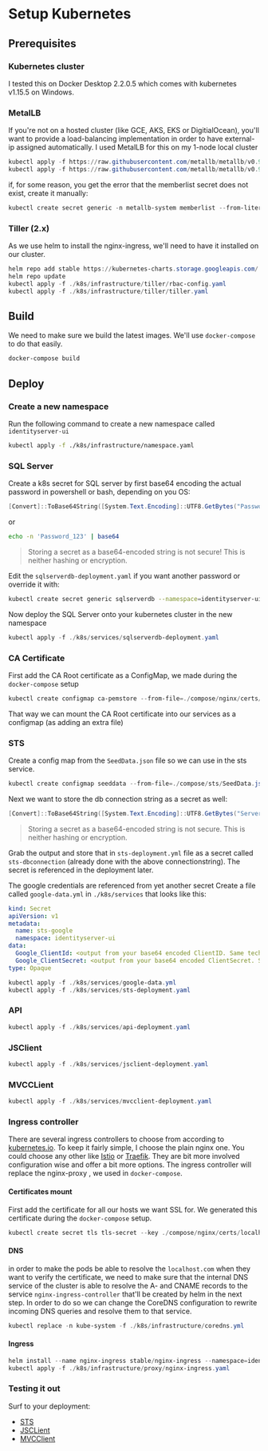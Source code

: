 # Setup Kubernetes

## Prerequisites

### Kubernetes cluster

I tested this on Docker Desktop 2.2.0.5 which comes with kubernetes v1.15.5 on Windows.

### MetalLB

If you're not on a hosted cluster (like GCE, AKS, EKS or DigitialOcean), you'll want to provide a load-balancing implementation in order to have external-ip assigned automatically. I used MetalLB for this on my 1-node local cluster

```powershell
kubectl apply -f https://raw.githubusercontent.com/metallb/metallb/v0.9.3/manifests/namespace.yaml
kubectl apply -f https://raw.githubusercontent.com/metallb/metallb/v0.9.3/manifests/metallb.yaml
```

if, for some reason, you get the error that the memberlist secret does not exist, create it manually:

```powershell
kubectl create secret generic -n metallb-system memberlist --from-literal=secretkey="$(openssl rand -base64 128)"
```

### Tiller (2.x)

As we use helm to install the nginx-ingress, we'll need to have it installed on our cluster.

```powershell
helm repo add stable https://kubernetes-charts.storage.googleapis.com/
helm repo update
kubectl apply -f ./k8s/infrastructure/tiller/rbac-config.yaml
kubectl apply -f ./k8s/infrastructure/tiller/tiller.yaml
```

## Build

We need to make sure we build the latest images. We'll use `docker-compose` to do that easily.

```powershell
docker-compose build
```

## Deploy

### Create a new namespace

Run the following command to create a new namespace called `identityserver-ui`

```bash
kubectl apply -f ./k8s/infrastructure/namespace.yaml
```

### SQL Server

Create a k8s secret for SQL server by first base64 encoding the actual password in powershell or bash, depending on you OS:

```powershell
[Convert]::ToBase64String([System.Text.Encoding]::UTF8.GetBytes("Password_123"))
```

or

```bash
echo -n 'Password_123' | base64
```

> Storing a secret as a base64-encoded string is not secure! This is neither hashing or encryption.

Edit the `sqlserverdb-deployment.yaml` if you want another password or override it with:

```bash
kubectl create secret generic sqlserverdb --namespace=identityserver-ui --from-literal=sa_password=Password_123
```

Now deploy the SQL Server onto your kubernetes cluster in the new namespace

```powershell
kubectl apply -f ./k8s/services/sqlserverdb-deployment.yaml
```

### CA Certificate

First add the CA Root certificate as a ConfigMap, we made during the `docker-compose` setup

```powershell
kubectl create configmap ca-pemstore --from-file=./compose/nginx/certs/cacerts.pem --namespace=identityserver-ui
```

That way we can mount the CA Root certificate into our services as a configmap (as adding an extra file)

### STS

Create a config map from the `SeedData.json` file so we can use in the sts service.

```powershell
kubectl create configmap seeddata --from-file=./compose/sts/SeedData.json --namespace=identityserver-ui
```

Next we want to store the db connection string as a secret as well:

```powershell
[Convert]::ToBase64String([System.Text.Encoding]::UTF8.GetBytes("Server=sqlserverdb-svc;Database=IdentityUI;User Id=sa;Password=Password_123;MultipleActiveResultSets=true"))
```

> Storing a secret as a base64-encoded string is not secure. This is neither hashing or encryption.

Grab the output and store that in `sts-deployment.yml` file as a secret called `sts-dbconnection` (already done with the above connectionstring). The secret is referenced in the deployment later.

The google credentials are referenced from yet another secret
Create a file called `google-data.yml` in `./k8s/services` that looks like this:

```yaml
kind: Secret
apiVersion: v1
metadata:
  name: sts-google
  namespace: identityserver-ui
data:
  Google_ClientId: <output from your base64 encoded ClientID. Same technique as the DBConnectionstring>
  Google_ClientSecret: <output from your base64 encoded ClientSecret. Same technique as the DBConnectionstring>
type: Opaque
```

```powershell
kubectl apply -f ./k8s/services/google-data.yml
kubectl apply -f ./k8s/services/sts-deployment.yaml
```

### API

```powershell
kubectl apply -f ./k8s/services/api-deployment.yaml
```

### JSClient

```powershell
kubectl apply -f ./k8s/services/jsclient-deployment.yaml
```

### MVCCLient

```powershell
kubectl apply -f ./k8s/services/mvcclient-deployment.yaml
```

### Ingress controller

There are several ingress controllers to choose from according to [kubernetes.io](https://kubernetes.io/docs/concepts/services-networking/ingress-controllers/).
To keep it fairly simple, I choose the plain nginx one. You could choose any other like [Istio](https://istio.io/) or [Traefik](https://github.com/containous/traefik). They are bit more involved configuration wise and offer a bit more options.
The ingress controller will replace the nginx-proxy , we used in `docker-compose`.

#### Certificates mount

First add the certificate for all our hosts we want SSL for. We generated this certificate during the `docker-compose` setup.

```powershell
kubectl create secret tls tls-secret --key ./compose/nginx/certs/localhost.com.key --cert ./compose/nginx/certs/localhost.com.crt --namespace=identityserver-ui
```

#### DNS

in order to make the pods be able to resolve the `localhost.com` when they want to verify the certificate, we need to make sure that the internal DNS service of the cluster is able to resolve the A- and CNAME records to the service `nginx-ingress-controller` that'll be created by helm in the next step. In order to do so we can change the CoreDNS configuration to rewrite incoming DNS queries and resolve them to that service.

```powershell
kubectl replace -n kube-system -f ./k8s/infrastructure/coredns.yml
```

#### Ingress

```powershell
helm install --name nginx-ingress stable/nginx-ingress --namespace=identityserver-ui
kubectl apply -f ./k8s/infrastructure/proxy/nginx-ingress.yaml
```

### Testing it out

Surf to your deployment:

* [STS](https://sts.localhost.com)
* [JSCLient](https://jsclient.localhost.com)
* [MVCClient](https://mvcclient.localhost.com)
